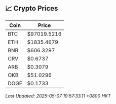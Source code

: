 ## 📈 Crypto Prices

| Coin | Price |
| ---- | ----- |
| BTC | $97019.5216 |
| ETH | $1835.4679 |
| BNB | $606.3297 |
| CRV | $0.6737 |
| ARB | $0.3079 |
| OKB | $51.0296 |
| DOGE | $0.1733 |

_Last Updated: 2025-05-07 19:57:33.11 +0800 HKT_